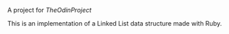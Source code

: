 A project for _TheOdinProject_

This is an implementation of a Linked List data structure made with Ruby.
